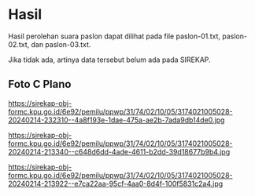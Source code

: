 # Hasil

Hasil perolehan suara paslon dapat dilihat pada file paslon-01.txt, paslon-02.txt, dan paslon-03.txt.

Jika tidak ada, artinya data tersebut belum ada pada SIREKAP.

## Foto C Plano

https://sirekap-obj-formc.kpu.go.id/6e92/pemilu/ppwp/31/74/02/10/05/3174021005028-20240214-232310--4a8f193e-1dae-475a-ae2b-7ada9db14de0.jpg

https://sirekap-obj-formc.kpu.go.id/6e92/pemilu/ppwp/31/74/02/10/05/3174021005028-20240214-213340--c648d6dd-4ade-4611-b2dd-39d18677b9b4.jpg

https://sirekap-obj-formc.kpu.go.id/6e92/pemilu/ppwp/31/74/02/10/05/3174021005028-20240214-213922--e7ca22aa-95cf-4aa0-8d4f-100f5831c2a4.jpg
